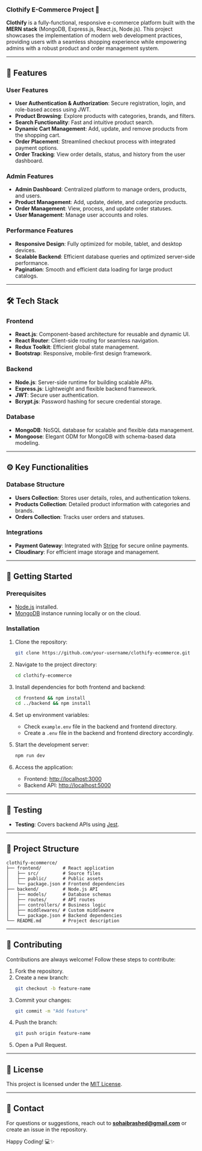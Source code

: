 ### Clothify E-Commerce Project 🚀

**Clothify** is a fully-functional, responsive e-commerce platform built with the **MERN stack** (MongoDB, Express.js, React.js, Node.js). This project showcases the implementation of modern web development practices, providing users with a seamless shopping experience while empowering admins with a robust product and order management system.

---

## 🌟 **Features**

### **User Features**

- **User Authentication & Authorization**: Secure registration, login, and role-based access using JWT.
- **Product Browsing**: Explore products with categories, brands, and filters.
- **Search Functionality**: Fast and intuitive product search.
- **Dynamic Cart Management**: Add, update, and remove products from the shopping cart.
- **Order Placement**: Streamlined checkout process with integrated payment options.
- **Order Tracking**: View order details, status, and history from the user dashboard.

### **Admin Features**

- **Admin Dashboard**: Centralized platform to manage orders, products, and users.
- **Product Management**: Add, update, delete, and categorize products.
- **Order Management**: View, process, and update order statuses.
- **User Management**: Manage user accounts and roles.

### **Performance Features**

- **Responsive Design**: Fully optimized for mobile, tablet, and desktop devices.
- **Scalable Backend**: Efficient database queries and optimized server-side performance.
- **Pagination**: Smooth and efficient data loading for large product catalogs.

---

## 🛠️ **Tech Stack**

### **Frontend**

- **React.js**: Component-based architecture for reusable and dynamic UI.
- **React Router**: Client-side routing for seamless navigation.
- **Redux Toolkit**: Efficient global state management.
- **Bootstrap**: Responsive, mobile-first design framework.

### **Backend**

- **Node.js**: Server-side runtime for building scalable APIs.
- **Express.js**: Lightweight and flexible backend framework.
- **JWT**: Secure user authentication.
- **Bcrypt.js**: Password hashing for secure credential storage.

### **Database**

- **MongoDB**: NoSQL database for scalable and flexible data management.
- **Mongoose**: Elegant ODM for MongoDB with schema-based data modeling.

---

## ⚙️ **Key Functionalities**

### **Database Structure**

- **Users Collection**: Stores user details, roles, and authentication tokens.
- **Products Collection**: Detailed product information with categories and brands.
- **Orders Collection**: Tracks user orders and statuses.

### **Integrations**

- **Payment Gateway**: Integrated with [Stripe](https://stripe.com/) for secure online payments.
- **Cloudinary**: For efficient image storage and management.

---

## 🚀 **Getting Started**

### **Prerequisites**

- [Node.js](https://nodejs.org/) installed.
- [MongoDB](https://www.mongodb.com/) instance running locally or on the cloud.

### **Installation**

1. Clone the repository:

   ```bash
   git clone https://github.com/your-username/clothify-ecommerce.git
   ```

2. Navigate to the project directory:

   ```bash
   cd clothify-ecommerce
   ```

3. Install dependencies for both frontend and backend:

   ```bash
   cd frontend && npm install
   cd ../backend && npm install
   ```

4. Set up environment variables:

   - Check `example.env` file in the backend and frontend directory.
   - Create a `.env` file in the backend and frontend directory accordingly.

5. Start the development server:

   ```bash
   npm run dev
   ```

6. Access the application:
   - Frontend: [http://localhost:3000](http://localhost:3000)
   - Backend API: [http://localhost:5000](http://localhost:5000/api)

---

## 🧪 **Testing**

- **Testing**: Covers backend APIs using [Jest](https://jestjs.io/).

---

## 📂 **Project Structure**

```
clothify-ecommerce/
├── frontend/        # React application
│   ├── src/         # Source files
│   ├── public/      # Public assets
│   └── package.json # Frontend dependencies
├── backend/         # Node.js API
│   ├── models/      # Database schemas
│   ├── routes/      # API routes
│   ├── controllers/ # Business logic
│   ├── middlewares/ # Custom middleware
│   └── package.json # Backend dependencies
└── README.md        # Project description
```

---

## 🤝 **Contributing**

Contributions are always welcome! Follow these steps to contribute:

1. Fork the repository.
2. Create a new branch:
   ```bash
   git checkout -b feature-name
   ```
3. Commit your changes:
   ```bash
   git commit -m "Add feature"
   ```
4. Push the branch:
   ```bash
   git push origin feature-name
   ```
5. Open a Pull Request.

---

## 📄 **License**

This project is licensed under the [MIT License](LICENSE).

---

## 📧 **Contact**

For questions or suggestions, reach out to **[sohaibrashed@gmail.com](mailto:sohaibrashed@gmail.com)** or create an issue in the repository.

Happy Coding! 💻✨
